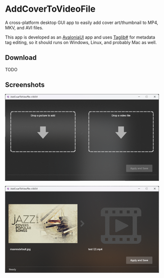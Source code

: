 # AddCoverToVideoFile
A cross-platform desktop GUI app to easily add cover art/thumbnail to MP4, MKV, and AVI files.  

This app is developed as an [AvaloniaUI](https://avaloniaui.net/) app and uses [Taglib#](https://github.com/mono/taglib-sharp) for metadata tag editing, so it should runs on Windows, Linux, and probably Mac as well.  

## Download
TODO

## Screenshots

![AddCoverToVideoFile](https://github.com/torum/AddCoverToVideoFile/blob/main/files/screenshots/screenshots1.png?raw=true)

![AddCoverToVideoFile](https://github.com/torum/AddCoverToVideoFile/blob/main/files/screenshots/screenshots2.png?raw=true)
